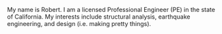 My name is Robert. I am a licensed Professional Engineer (PE) in the state of California. My interests include structural analysis, earthquake engineering, and design (i.e. making pretty things).
